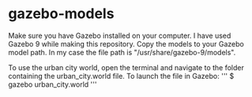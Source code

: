 # gazebo-models

Make sure you have Gazebo installed on your computer. I have used Gazebo 9 while making this repository. 
Copy the models to your Gazebo model path. In my case the file path is "/usr/share/gazebo-9/models".

To use the urban city world, open the terminal and navigate to the folder containing the urban_city.world file.
To launch the file in Gazebo:
'''
$ gazebo urban_city.world
'''
